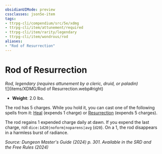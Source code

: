 ```yaml
---
obsidianUIMode: preview
cssclasses: json5e-item
tags:
- ttrpg-cli/compendium/src/5e/xdmg
- ttrpg-cli/item/attunement/required
- ttrpg-cli/item/rarity/legendary
- ttrpg-cli/item/wondrous/rod
aliases: 
- "Rod of Resurrection"
---
```

# Rod of Resurrection
*Rod, legendary (requires attunement by a cleric, druid, or paladin)*  
![](items/XDMG/Rod of Resurrection.webp#right)

- **Weight**: 2.0 lbs.

The rod has 5 charges. While you hold it, you can cast one of the following spells from it: [Heal](/3-Mechanics/CLI/spells/heal-xphb.md) (expends 1 charge) or [Resurrection](/3-Mechanics/CLI/spells/resurrection-xphb.md) (expends 5 charges).

The rod regains 1 expended charge daily at dawn. If you expend the last charge, roll `dice:1d20|noform|noparens|avg` (`d20`). On a 1, the rod disappears in a harmless burst of radiance.

*Source: Dungeon Master's Guide (2024) p. 301. Available in the <span title='Systems Reference Document (5.2)'>SRD</span> and the Free Rules (2024)*